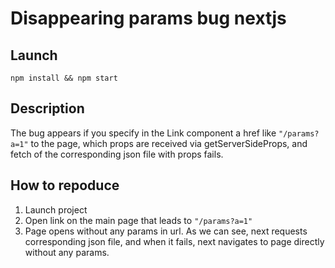 # Disappearing params bug nextjs

## Launch
```shell
npm install && npm start
```

## Description
The bug appears if you specify in the Link component a href like `"/params?a=1"` to the page,
which props are received via getServerSideProps, and fetch of the corresponding json file with props fails.

## How to repoduce
1. Launch project
2. Open link on the main page that leads to `"/params?a=1"`
3. Page opens without any params in url. 
As we can see, next requests corresponding json file, and when it fails, next navigates to page directly 
without any params.
   
